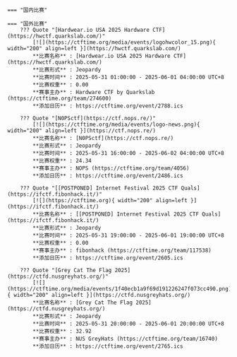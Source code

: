     === "国内比赛"
    
    === "国外比赛"
        ??? Quote "[Hardwear.io USA 2025 Hardware CTF](https://hwctf.quarkslab.com/)"  
            [![](https://ctftime.org/media/events/logohwcolor_15.png){ width="200" align=left }](https://hwctf.quarkslab.com/)  
            **比赛名称** : [Hardwear.io USA 2025 Hardware CTF](https://hwctf.quarkslab.com/)  
            **比赛形式** : Jeopardy  
            **比赛时间** : 2025-05-31 01:00:00 - 2025-06-01 04:00:00 UTC+8  
            **比赛权重** : 0.00  
            **赛事主办** : Hardware CTF by Quarkslab (https://ctftime.org/team/274600)  
            **添加日历** : https://ctftime.org/event/2788.ics  
            
        ??? Quote "[N0PSctf](https://ctf.nops.re/)"  
            [![](https://ctftime.org/media/events/logo-news.png){ width="200" align=left }](https://ctf.nops.re/)  
            **比赛名称** : [N0PSctf](https://ctf.nops.re/)  
            **比赛形式** : Jeopardy  
            **比赛时间** : 2025-05-31 16:00:00 - 2025-06-02 04:00:00 UTC+8  
            **比赛权重** : 24.34  
            **赛事主办** : NOPS (https://ctftime.org/team/4056)  
            **添加日历** : https://ctftime.org/event/2486.ics  
            
        ??? Quote "[[POSTPONED] Internet Festival 2025 CTF Quals](https://ifctf.fibonhack.it/)"  
            [![](https://ctftime.org){ width="200" align=left }](https://ifctf.fibonhack.it/)  
            **比赛名称** : [[POSTPONED] Internet Festival 2025 CTF Quals](https://ifctf.fibonhack.it/)  
            **比赛形式** : Jeopardy  
            **比赛时间** : 2025-05-31 19:00:00 - 2025-06-01 19:00:00 UTC+8  
            **比赛权重** : 0.00  
            **赛事主办** : fibonhack (https://ctftime.org/team/117538)  
            **添加日历** : https://ctftime.org/event/2605.ics  
            
        ??? Quote "[Grey Cat The Flag 2025](https://ctfd.nusgreyhats.org/)"  
            [![](https://ctftime.org/media/events/1f40ecb1a9f69d191226247f073cc490.png){ width="200" align=left }](https://ctfd.nusgreyhats.org/)  
            **比赛名称** : [Grey Cat The Flag 2025](https://ctfd.nusgreyhats.org/)  
            **比赛形式** : Jeopardy  
            **比赛时间** : 2025-05-31 20:00:00 - 2025-06-01 20:00:00 UTC+8  
            **比赛权重** : 32.92  
            **赛事主办** : NUS GreyHats (https://ctftime.org/team/16740)  
            **添加日历** : https://ctftime.org/event/2765.ics  
            
